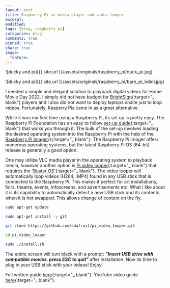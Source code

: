 ```yaml
---
layout: post
title: Raspberry Pi as media player and video looper
excerpt:
modified:
tags: [blog, raspberry pi]
categories: blog
comments: true
pinned: true
share: true
image:
  feature:
---
```


![ducky and pi]({{ site.url }}/assets/originals/raspberry_pi/duck_pi.jpg)

![ducky and pi]({{ site.url }}/assets/originals/raspberry_pi/bare_pi_hdmi.jpg)

I needed a simple and elegant solution to playback digital videos for Home Movie Day 2022. I simply did not have budget for [BrightSign](https://www.brightsign.biz/){:target="\_ blank"} players and I also did not want to deploy laptops onsite just to loop videos. Fortunately, Rasperry Pis came in as a great alternative.

While it was my first time using a Raspberry Pi, its set up is pretty easy. The Raspberry Pi Foundation has an easy to follow [set-up guide](https://projects.raspberrypi.org/en/projects/raspberry-pi-setting-up/2){:target="\_ blank"} that walks you through it. The bulk of the set-up involves loading the desired operating system into the Raspberry Pi with the help of the [Raspberry Pi Imager](https://www.raspberrypi.com/software/)/){:target="\_ blank"}. The Raspberry Pi Imager offers numerous operating systems, but the latest Raspberry Pi OS (64-bit) release is generally a good option.

One may utilize VLC media player in the operating system to playback media, however another option is [Pi video looper](https://github.com/adafruit/pi_video_looper){:target="\_ blank"} that requires the ['Buster OS'](https://downloads.raspberrypi.org/raspios_armhf/images/raspios_armhf-2021-05-28/){:target="\_ blank"}. The video looper will automatically loop videos (H264, .MP4) found in any USB stick that is connected to the Raspberry Pi. This makes it perfect for art installations, fairs, theatre, events, infoscreens, and advertisements etc. What I like about it is its capability to automatically detect a new USB stick and its contents when it is hot swapped. This allows change of content on the fly.

```bash
sudo apt-get update

sudo apt-get install -y git

git clone https://github.com/adafruit/pi_video_looper.git

cd pi_video_looper

sudo ./install.sh
```

The entire screen will turn black with a prompt: **_"Insert USB drive with compatible movies. press ESC to quit"_** after installation. Now its time to plug in your USB stick with your videos! Enjoy!

Full written guide [here](https://core-electronics.com.au/guides/raspberry-pi-video-looper/){:target="\_ blank"}.
YouTube video guide [here](https://www.youtube.com/watch?v=tnngVPg9kuw){:target="\_ blank"}.
